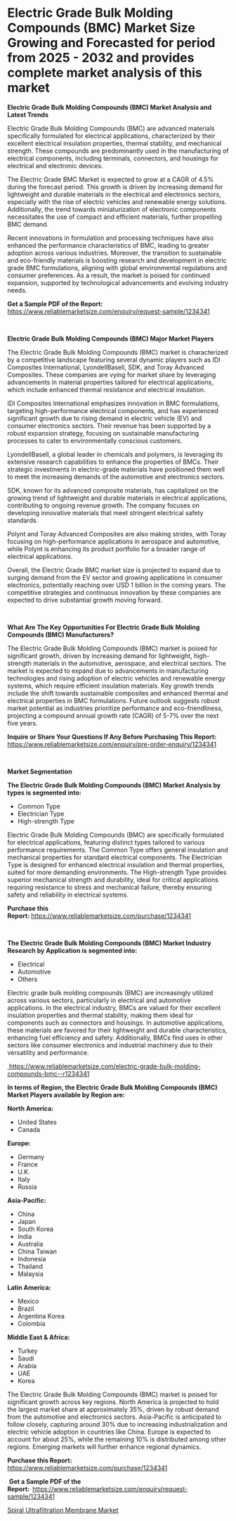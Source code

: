 <p><h1>Electric Grade Bulk Molding Compounds (BMC) Market Size Growing and Forecasted for period from 2025 - 2032 and provides complete market analysis of this market</h1></p><p><strong>Electric Grade Bulk Molding Compounds (BMC) Market Analysis and Latest Trends</strong></p>
<p><p>Electric Grade Bulk Molding Compounds (BMC) are advanced materials specifically formulated for electrical applications, characterized by their excellent electrical insulation properties, thermal stability, and mechanical strength. These compounds are predominantly used in the manufacturing of electrical components, including terminals, connectors, and housings for electrical and electronic devices.</p><p>The Electric Grade BMC Market is expected to grow at a CAGR of 4.5% during the forecast period. This growth is driven by increasing demand for lightweight and durable materials in the electrical and electronics sectors, especially with the rise of electric vehicles and renewable energy solutions. Additionally, the trend towards miniaturization of electronic components necessitates the use of compact and efficient materials, further propelling BMC demand.</p><p>Recent innovations in formulation and processing techniques have also enhanced the performance characteristics of BMC, leading to greater adoption across various industries. Moreover, the transition to sustainable and eco-friendly materials is boosting research and development in electric grade BMC formulations, aligning with global environmental regulations and consumer preferences. As a result, the market is poised for continued expansion, supported by technological advancements and evolving industry needs.</p></p>
<p><strong>Get a Sample PDF of the Report:&nbsp;</strong> <a href="https://www.reliablemarketsize.com/enquiry/request-sample/1234341?utm_campaign=3201&utm_medium=2&utm_source=Github&utm_content=ia&utm_term=03042025&utm_id=electric-grade-bulk-molding-compounds-bmc">https://www.reliablemarketsize.com/enquiry/request-sample/1234341</a></p>
<p>&nbsp;</p>
<p><strong>Electric Grade Bulk Molding Compounds (BMC) Major Market Players</strong></p>
<p><p>The Electric Grade Bulk Molding Compounds (BMC) market is characterized by a competitive landscape featuring several dynamic players such as IDI Composites International, LyondellBasell, SDK, and Toray Advanced Composites. These companies are vying for market share by leveraging advancements in material properties tailored for electrical applications, which include enhanced thermal resistance and electrical insulation.</p><p>IDI Composites International emphasizes innovation in BMC formulations, targeting high-performance electrical components, and has experienced significant growth due to rising demand in electric vehicle (EV) and consumer electronics sectors. Their revenue has been supported by a robust expansion strategy, focusing on sustainable manufacturing processes to cater to environmentally conscious customers.</p><p>LyondellBasell, a global leader in chemicals and polymers, is leveraging its extensive research capabilities to enhance the properties of BMCs. Their strategic investments in electric-grade materials have positioned them well to meet the increasing demands of the automotive and electronics sectors.</p><p>SDK, known for its advanced composite materials, has capitalized on the growing trend of lightweight and durable materials in electrical applications, contributing to ongoing revenue growth. The company focuses on developing innovative materials that meet stringent electrical safety standards.</p><p>Polynt and Toray Advanced Composites are also making strides, with Toray focusing on high-performance applications in aerospace and automotive, while Polynt is enhancing its product portfolio for a broader range of electrical applications.</p><p>Overall, the Electric Grade BMC market size is projected to expand due to surging demand from the EV sector and growing applications in consumer electronics, potentially reaching over USD 1 billion in the coming years. The competitive strategies and continuous innovation by these companies are expected to drive substantial growth moving forward.</p></p>
<p>&nbsp;</p>
<p><strong>What Are The Key Opportunities For Electric Grade Bulk Molding Compounds (BMC) Manufacturers?</strong></p>
<p><p>The Electric Grade Bulk Molding Compounds (BMC) market is poised for significant growth, driven by increasing demand for lightweight, high-strength materials in the automotive, aerospace, and electrical sectors. The market is expected to expand due to advancements in manufacturing technologies and rising adoption of electric vehicles and renewable energy systems, which require efficient insulation materials. Key growth trends include the shift towards sustainable composites and enhanced thermal and electrical properties in BMC formulations. Future outlook suggests robust market potential as industries prioritize performance and eco-friendliness, projecting a compound annual growth rate (CAGR) of 5-7% over the next five years.</p></p>
<p><strong>Inquire or Share Your Questions If Any Before Purchasing This Report:</strong> <a href="https://www.reliablemarketsize.com/enquiry/pre-order-enquiry/1234341?utm_campaign=3201&utm_medium=2&utm_source=Github&utm_content=ia&utm_term=03042025&utm_id=electric-grade-bulk-molding-compounds-bmc">https://www.reliablemarketsize.com/enquiry/pre-order-enquiry/1234341</a></p>
<p>&nbsp;</p>
<p><strong>Market Segmentation</strong></p>
<p><strong>The Electric Grade Bulk Molding Compounds (BMC) Market Analysis by types is segmented into:</strong></p>
<p><ul><li>Common Type</li><li>Electrician Type</li><li>High-strength Type</li></ul></p>
<p><p>Electric Grade Bulk Molding Compounds (BMC) are specifically formulated for electrical applications, featuring distinct types tailored to various performance requirements. The Common Type offers general insulation and mechanical properties for standard electrical components. The Electrician Type is designed for enhanced electrical insulation and thermal properties, suited for more demanding environments. The High-strength Type provides superior mechanical strength and durability, ideal for critical applications requiring resistance to stress and mechanical failure, thereby ensuring safety and reliability in electrical systems.</p></p>
<p><strong>Purchase this Report:&nbsp;</strong><a href="https://www.reliablemarketsize.com/purchase/1234341?utm_campaign=3201&utm_medium=2&utm_source=Github&utm_content=ia&utm_term=03042025&utm_id=electric-grade-bulk-molding-compounds-bmc">https://www.reliablemarketsize.com/purchase/1234341</a></p>
<p>&nbsp;</p>
<p><strong>The Electric Grade Bulk Molding Compounds (BMC) Market Industry Research by Application is segmented into:</strong></p>
<p><ul><li>Electrical</li><li>Automotive</li><li>Others</li></ul></p>
<p><p>Electric grade bulk molding compounds (BMC) are increasingly utilized across various sectors, particularly in electrical and automotive applications. In the electrical industry, BMCs are valued for their excellent insulation properties and thermal stability, making them ideal for components such as connectors and housings. In automotive applications, these materials are favored for their lightweight and durable characteristics, enhancing fuel efficiency and safety. Additionally, BMCs find uses in other sectors like consumer electronics and industrial machinery due to their versatility and performance.</p></p>
<p><a href="https://www.reliablemarketsize.com/electric-grade-bulk-molding-compounds-bmc--r1234341?utm_campaign=3201&utm_medium=2&utm_source=Github&utm_content=ia&utm_term=03042025&utm_id=electric-grade-bulk-molding-compounds-bmc">&nbsp;https://www.reliablemarketsize.com/electric-grade-bulk-molding-compounds-bmc--r1234341</a></p>
<p><strong>In terms of Region, the Electric Grade Bulk Molding Compounds (BMC) Market Players available by Region are:</strong></p>
<p>
    <p> <strong> North America: </strong>
        <ul>
            <li>United States</li>
            <li>Canada</li>
        </ul>
        </p> 
    <p> <strong> Europe: </strong>
        <ul>
            <li>Germany</li>
            <li>France</li>
            <li>U.K.</li>
            <li>Italy</li>
            <li>Russia</li>
        </ul>
        </p> 
    <p> <strong> Asia-Pacific: </strong>
        <ul>
            <li>China</li>
            <li>Japan</li>
            <li>South Korea</li>
            <li>India</li>
            <li>Australia</li>
            <li>China Taiwan</li>
            <li>Indonesia</li>
            <li>Thailand</li>
            <li>Malaysia</li>
        </ul>
        </p> 
    <p> <strong> Latin America: </strong>
        <ul>
            <li>Mexico</li>
            <li>Brazil</li>
            <li>Argentina Korea</li>
            <li>Colombia</li>
        </ul>
        </p> 
    <p> <strong> Middle East & Africa: </strong>
        <ul>
            <li>Turkey</li>
            <li>Saudi</li>
            <li>Arabia</li>
            <li>UAE</li>
            <li>Korea</li>
        </ul>
    </p>
    </p>
<p><p>The Electric Grade Bulk Molding Compounds (BMC) market is poised for significant growth across key regions. North America is projected to hold the largest market share at approximately 35%, driven by robust demand from the automotive and electronics sectors. Asia-Pacific is anticipated to follow closely, capturing around 30% due to increasing industrialization and electric vehicle adoption in countries like China. Europe is expected to account for about 25%, while the remaining 10% is distributed among other regions. Emerging markets will further enhance regional dynamics.</p></p>
<p><strong>Purchase this Report: </strong><a href="https://www.reliablemarketsize.com/purchase/1234341?utm_campaign=3201&utm_medium=2&utm_source=Github&utm_content=ia&utm_term=03042025&utm_id=electric-grade-bulk-molding-compounds-bmc">https://www.reliablemarketsize.com/purchase/1234341</a></p>
<p>&nbsp;<strong>Get a Sample PDF of the Report:&nbsp;&nbsp;</strong><a href="https://www.reliablemarketsize.com/enquiry/request-sample/1234341?utm_campaign=3201&utm_medium=2&utm_source=Github&utm_content=ia&utm_term=03042025&utm_id=electric-grade-bulk-molding-compounds-bmc">https://www.reliablemarketsize.com/enquiry/request-sample/1234341</a></p>
<p><strong></strong></p>
<p><p><a href="https://github.com/vigoseiler/Market-Research-Report-List-1/blob/main/spiral-ultrafiltration-membrane-market.md?utm_campaign=3201&utm_medium=2&utm_source=Github&utm_content=ia&utm_term=03042025&utm_id=electric-grade-bulk-molding-compounds-bmc">Spiral Ultrafiltration Membrane Market</a></p></p>